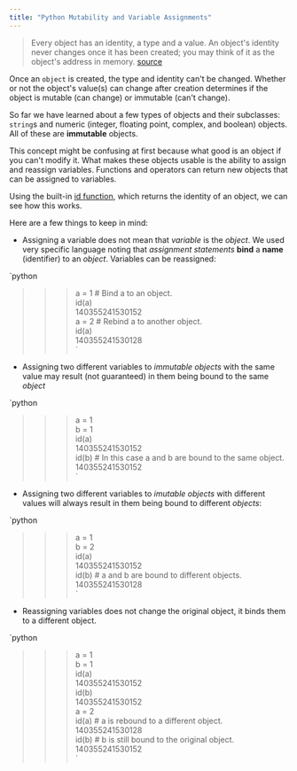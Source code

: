```yaml
---
title: "Python Mutability and Variable Assignments"
---
```


> Every object has an identity, a type and a value. An object's identity never changes once it has been created; you may think of it as the object's address in memory. [source](https://docs.python.org/3/reference/datamodel.html#data-model)

Once an `object` is created, the type and identity can't be changed. Whether or not the object's value(s) can change after creation determines if the object is mutable (can change) or immutable (can't change).

So far we have learned about a few types of objects and their subclasses: `string`s and numeric (integer, floating point, complex, and boolean) objects. All of these are **immutable** objects.

This concept might be confusing at first because what good is an object if you can't modify it. What makes these objects usable is the ability to assign and reassign variables. Functions and operators can return new objects that can be assigned to variables.

Using the built-in [id function](https://docs.python.org/3/library/functions.html#id), which returns the identity of an object, we can see how this works.

Here are a few things to keep in mind:

*   Assigning a variable does not mean that _variable_ is the _object_. We used very specific language noting that _assignment statements_ **bind** a **name** (identifier) to an _object_. Variables can be reassigned:

`python

> > > a = 1 # Bind a to an object.  
> > > id(a)  
> > > 140355241530152  
> > > a = 2 # Rebind a to another object.  
> > > id(a)  
> > > 140355241530128  
> > > `

*   Assigning two different variables to _immutable objects_ with the same value may result (not guaranteed) in them being bound to the same _object_

`python

> > > a = 1  
> > > b = 1  
> > > id(a)  
> > > 140355241530152  
> > > id(b) # In this case a and b are bound to the same object.  
> > > 140355241530152  
> > > `

*   Assigning two different variables to _imutable objects_ with different values will always result in them being bound to different _objects_:

`python

> > > a = 1  
> > > b = 2  
> > > id(a)  
> > > 140355241530152  
> > > id(b) # a and b are bound to different objects.  
> > > 140355241530128  
> > > `

*   Reassigning variables does not change the original object, it binds them to a different object.

`python

> > > a = 1  
> > > b = 1  
> > > id(a)  
> > > 140355241530152  
> > > id(b)  
> > > 140355241530152  
> > > a = 2  
> > > id(a) # a is rebound to a different object.  
> > > 140355241530128  
> > > id(b) # b is still bound to the original object.  
> > > 140355241530152  
> > > `
